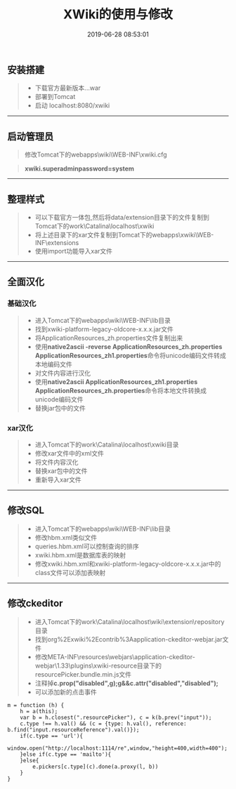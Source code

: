 ﻿---
title: XWiki的使用与修改
date: 2019-06-28 08:53:01
categories: 搭建
tags: 
    - Xwiki
---

## 安装搭建
> - 下载官方最新版本...war
> - 部署到Tomcat
> - 启动 localhost:8080/xwiki
<!-- more -->

---

## 启动管理员
> 修改Tomcat下的webapps\wiki\WEB-INF\xwiki.cfg

> **xwiki.superadminpassword=system**

---

## 整理样式
> - 可以下载官方一体包,然后将data/extension目录下的文件复制到Tomcat下的work\Catalina\localhost\xwiki
> - 将上述目录下的xar文件复制到Tomcat下的webapps\xwiki\WEB-INF\extensions
> - 使用import功能导入xar文件

---

## 全面汉化
### 基础汉化
> - 进入Tomcat下的webapps\wiki\WEB-INF\lib目录
> - 找到xwiki-platform-legacy-oldcore-x.x.x.jar文件
> - 将ApplicationResources_zh.properties文件复制出来
> - 使用**native2ascii -reverse ApplicationResources_zh.properties ApplicationResources_zh1.properties**命令将unicode编码文件转成本地编码文件
> - 对文件内容进行汉化
> - 使用**native2ascii ApplicationResources_zh1.properties ApplicationResources_zh.properties**命令将本地文件转换成unicode编码文件
> - 替换jar包中的文件

### xar汉化
> - 进入Tomcat下的work\Catalina\localhost\xwiki目录
> - 修改xar文件中的xml文件
> - 将文件内容汉化
> - 替换xar包中的文件
> - 重新导入xar文件

---

## 修改SQL
> - 进入Tomcat下的webapps\wiki\WEB-INF\lib目录
> - 修改hbm.xml类似文件
> - queries.hbm.xml可以控制查询的排序
> - xwiki.hbm.xml是数据库表的映射
> - 修改xwiki.hbm.xml和xwiki-platform-legacy-oldcore-x.x.x.jar中的class文件可以添加表映射

---

## 修改ckeditor
> - 进入Tomcat下的work\Catalina\localhost\wiki\extension\repository目录
> - 找到org%2Exwiki%2Econtrib%3Aapplication-ckeditor-webjar.jar文件
> - 修改META-INF\resources\webjars\application-ckeditor-webjar\1.33\plugins\\xwiki-resource目录下的resourcePicker.bundle.min.js文件
> - 注释掉**c.prop("disabled",g);g&&c.attr("disabled","disabled");**
> - 可以添加新的点击事件

```
m = function (h) {
    h = a(this);
    var b = h.closest(".resourcePicker"), c = k(b.prev("input"));
    c.type !== h.val() && (c = {type: h.val(), reference: b.find("input.resourceReference").val()});
    if(c.type == 'url'){
        window.open("http://localhost:1114/re",window,"height=400,width=400");
    }else if(c.type == 'mailto'){
    }else{
        e.pickers[c.type](c).done(a.proxy(l, b))
    }
}
```
